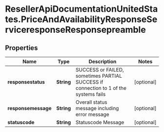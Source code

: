 # ResellerApiDocumentationUnitedStates.PriceAndAvailabilityResponseServiceresponseResponsepreamble

## Properties

Name | Type | Description | Notes
------------ | ------------- | ------------- | -------------
**responsestatus** | **String** | SUCCESS or FAILED, sometimes PARTIAL SUCCESS if connection to 1 of the systems fails | [optional] 
**responsemessage** | **String** | Overall status message including error message | [optional] 
**statuscode** | **String** | Statuscode Message | [optional] 


